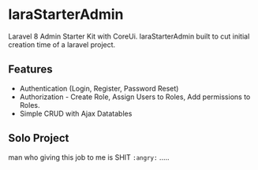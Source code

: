# laraStarterAdmin

Laravel 8 Admin Starter Kit with CoreUi.
laraStarterAdmin built to cut initial creation time of a laravel project.

## Features

- Authentication (Login, Register, Password Reset)
- Authorization - Create Role, Assign Users to Roles, Add permissions to Roles.
- Simple CRUD with Ajax Datatables

## Solo Project

man who giving this job to me is SHIT `:angry:` .....
